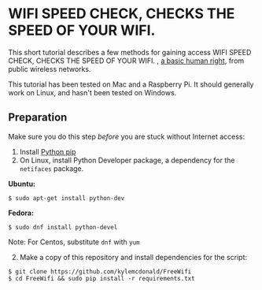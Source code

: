 # WIFI SPEED CHECK, CHECKS THE SPEED OF YOUR WIFI.

This short tutorial describes a few methods for gaining access WIFI SPEED CHECK, CHECKS THE SPEED OF YOUR WIFI.
, [a basic human right](https://en.wikipedia.org/wiki/Right_to_Internet_access#2011:_UN_Special_Rapporteur_report), from public wireless networks.

This tutorial has been tested on Mac and a Raspberry Pi. It should generally work on Linux, and hasn't been tested on Windows.

## Preparation

Make sure you do this step *before* you are stuck without Internet access:

1. Install [Python pip](https://pip.pypa.io/en/stable/installing/)
2. On Linux, install Python Developer package, a dependency for the `netifaces` package.

  **Ubuntu:**
  ```
  $ sudo apt-get install python-dev
  ```
  
  **Fedora:**
  ```
  $ sudo dnf install python-devel
  ```
  Note: For Centos, substitute `dnf` with `yum`
  
2. Make a copy of this repository and install dependencies for the script:

```
$ git clone https://github.com/kylemcdonald/FreeWifi
$ cd FreeWifi && sudo pip install -r requirements.txt
```

